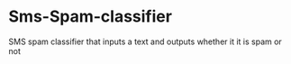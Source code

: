 # Sms-Spam-classifier
SMS spam classifier that inputs a text and outputs whether it it is spam or not
